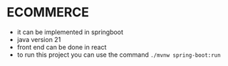 # ECOMMERCE
- it can be implemented in springboot
- java version 21
- front end can be done in react
- to run this project you can use the command `./mvnw spring-boot:run`